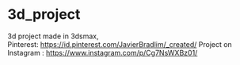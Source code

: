 # 3d_project
3d project made in 3dsmax,  
Pinterest: https://id.pinterest.com/JavierBradlim/_created/
Project on Instagram : https://www.instagram.com/p/Cg7NsWXBz01/
